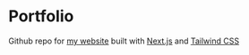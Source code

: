 # Portfolio

Github repo for [my website](benaiahbarango.com) built with [Next.js](https://nextjs.org/) and [Tailwind CSS](https://tailwindcss.com/docs)
